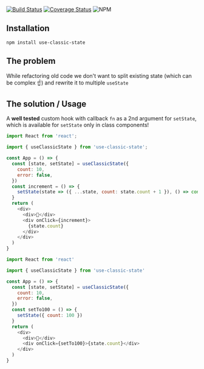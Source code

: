 [![Build Status](https://travis-ci.com/kromsik/use-classic-state.svg?branch=master)](https://travis-ci.org/kromsik/use-classic-state)
[![Coverage Status](https://coveralls.io/repos/github/kromsik/use-classic-state/badge.svg?branch=master)](https://coveralls.io/github/kromsik/use-classic-state?branch=master)
![NPM](https://img.shields.io/npm/l/use-classic-state.svg)

## Installation

`npm install use-classic-state`

## The problem

While refactoring old code we don't want to split existing state (which can be complex ☝️) and rewrite it to multiple `useState`

## The solution / Usage

A **well tested** custom hook with callback `fn` as a 2nd argument for `setState`, which is available for `setState` only in class components!

```js
import React from 'react';

import { useClassicState } from 'use-classic-state';

const App = () => {
  const [state, setState] = useClassicState({
    count: 10,
    error: false,
  })
  const increment = () => {
    setState(state => ({ ...state, count: state.count + 1 }), () => console.log('done')))
  }
  return (
    <div>
      <div>👋</div>
      <div onClick={increment}>
        {state.count}
      </div>
    </div>
  )
}
```

```js
import React from 'react'

import { useClassicState } from 'use-classic-state'

const App = () => {
  const [state, setState] = useClassicState({
    count: 10,
    error: false,
  })
  const setTo100 = () => {
    setState({ count: 100 })
  }
  return (
    <div>
      <div>👋</div>
      <div onClick={setTo100}>{state.count}</div>
    </div>
  )
}
```
